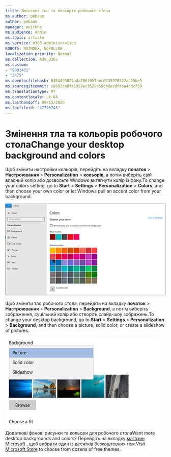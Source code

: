 ```yaml
---
title: Змінення тла та кольорів робочого стола
ms.author: pebaum
author: pebaum
manager: mnirkhe
ms.audience: Admin
ms.topic: article
ms.service: o365-administration
ROBOTS: NOINDEX, NOFOLLOW
localization_priority: Normal
ms.collection: Adm_O365
ms.custom:
- "9001451"
- "3475"
ms.openlocfilehash: 6454493827ada786f057aec6235978522ab25be5
ms.sourcegitcommit: c6692ce0fa1358ec3529e59ca0ecdfdea4cdc759
ms.translationtype: MT
ms.contentlocale: uk-UA
ms.lasthandoff: 09/15/2020
ms.locfileid: "47793743"
---
```

# <a name="change-your-desktop-background-and-colors"></a><span data-ttu-id="5e364-102">Змінення тла та кольорів робочого стола</span><span class="sxs-lookup"><span data-stu-id="5e364-102">Change your desktop background and colors</span></span>

<span data-ttu-id="5e364-103">Щоб змінити настройки кольорів, перейдіть на вкладку **початок**  >  **Настроювання**  >  **Personalization**  >  **кольорів**, а потім виберіть свій власний колір або дозвольте Windows витягнути колір із фону.</span><span class="sxs-lookup"><span data-stu-id="5e364-103">To change your colors setting, go to **Start** > **Settings** > **Personalization** > **Colors**, and then choose your own color or let Windows pull an accent color from your background.</span></span>

![Персоналізуйте свої кольори в ОС Windows.](media/windows-personalization-colors.png)

<span data-ttu-id="5e364-105">Щоб змінити тло робочого стола, перейдіть на вкладку **початок**  >  **Настроювання**  >  **Personalization**  >  **Background**, а потім виберіть зображення, суцільний колір або створіть слайд-шоу зображень.</span><span class="sxs-lookup"><span data-stu-id="5e364-105">To change your desktop background, go to **Start** > **Settings** > **Personalization** > **Background**, and then choose a picture, solid color, or create a slideshow of pictures.</span></span> 

![Змінення тла робочого стола Windows.](media/windows-desktop-background.png)

<span data-ttu-id="5e364-107">Додаткові фонові рисунки та кольори для робочого стола</span><span class="sxs-lookup"><span data-stu-id="5e364-107">Want more desktop backgrounds and colors?</span></span> <span data-ttu-id="5e364-108">Перейдіть на вкладку [магазин Microsoft](https://www.microsoft.com/store/collections/windowsthemes) , щоб вибрати один із десятків безкоштовних тем.</span><span class="sxs-lookup"><span data-stu-id="5e364-108">Visit [Microsoft Store](https://www.microsoft.com/store/collections/windowsthemes) to choose from dozens of free themes.</span></span>
